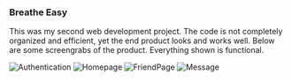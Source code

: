 ### Breathe Easy

This was my second web development project. The code is not completely organized and efficient, yet the end product looks and works well.
Below are some screengrabs of the product. Everything shown is functional.

![Authentication](https://github.com/Caden-Hornyak/StressApp/assets/108236501/8feb1d42-e07b-42ef-a7eb-44a2b6bdae5e)
![Homepage](https://github.com/Caden-Hornyak/StressApp/assets/108236501/2f9d7253-f331-48be-be2c-7d1035b4ef45)
![FriendPage](https://github.com/Caden-Hornyak/StressApp/assets/108236501/1f51c08c-8a80-4355-aea4-6d9d563b54b9)
![Message](https://github.com/Caden-Hornyak/StressApp/assets/108236501/111a8594-aa69-4000-9651-6b1f29b42d9a)
